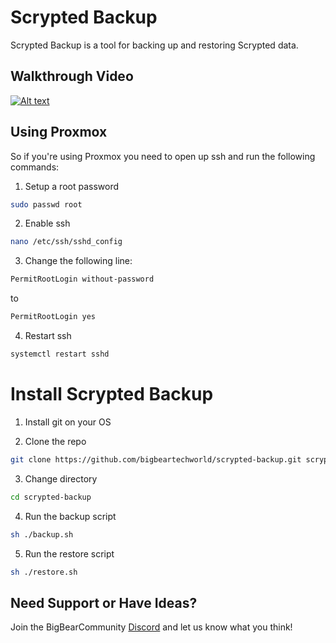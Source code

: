 # Scrypted Backup

Scrypted Backup is a tool for backing up and restoring Scrypted data.

## Walkthrough Video

[![Alt text](https://img.youtube.com/vi/35FY2gYL-O0/0.jpg)](https://www.youtube.com/watch?v=35FY2gYL-O0)

## Using Proxmox

So if you're using Proxmox you need to open up ssh and run the following commands:

1. Setup a root password

```bash
sudo passwd root
```

2. Enable ssh

```bash
nano /etc/ssh/sshd_config
```

3. Change the following line:

```bash
PermitRootLogin without-password
```

to

```bash
PermitRootLogin yes
```

4. Restart ssh

```bash
systemctl restart sshd
```

# Install Scrypted Backup

1. Install git on your OS

2. Clone the repo

```bash
git clone https://github.com/bigbeartechworld/scrypted-backup.git scrypted-backup
```

3. Change directory

```bash
cd scrypted-backup
```

4. Run the backup script

```bash
sh ./backup.sh
```

5. Run the restore script

```bash
sh ./restore.sh
```

## Need Support or Have Ideas?

Join the BigBearCommunity [Discord](https://bit.ly/bbtw-community) and let us know what you think!
